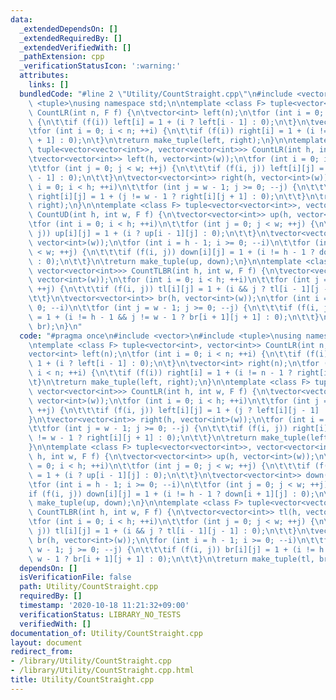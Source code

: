 ```yaml
---
data:
  _extendedDependsOn: []
  _extendedRequiredBy: []
  _extendedVerifiedWith: []
  _pathExtension: cpp
  _verificationStatusIcon: ':warning:'
  attributes:
    links: []
  bundledCode: "#line 2 \"Utility/CountStraight.cpp\"\n#include <vector>\n#include\
    \ <tuple>\nusing namespace std;\n\ntemplate <class F> tuple<vector<int>, vector<int>>\
    \ CountLR(int n, F f) {\n\tvector<int> left(n);\n\tfor (int i = 0; i < n; ++i)\
    \ {\n\t\tif (f(i)) left[i] = 1 + (i ? left[i - 1] : 0);\n\t}\n\tvector<int> right(n);\n\
    \tfor (int i = 0; i < n; ++i) {\n\t\tif (f(i)) right[i] = 1 + (i != n - 1 ? right[i\
    \ + 1] : 0);\n\t}\n\treturn make_tuple(left, right);\n}\n\ntemplate <class F>\
    \ tuple<vector<vector<int>>, vector<vector<int>>> CountLR(int h, int w, F f) {\n\
    \tvector<vector<int>> left(h, vector<int>(w));\n\tfor (int i = 0; i < h; ++i)\n\
    \t\tfor (int j = 0; j < w; ++j) {\n\t\t\tif (f(i, j)) left[i][j] = 1 + (j ? left[i][j\
    \ - 1] : 0);\n\t\t}\n\tvector<vector<int>> right(h, vector<int>(w));\n\tfor (int\
    \ i = 0; i < h; ++i)\n\t\tfor (int j = w - 1; j >= 0; --j) {\n\t\t\tif (f(i, j))\
    \ right[i][j] = 1 + (j != w - 1 ? right[i][j + 1] : 0);\n\t\t}\n\treturn make_tuple(left,\
    \ right);\n}\n\ntemplate <class F> tuple<vector<vector<int>>, vector<vector<int>>>\
    \ CountUD(int h, int w, F f) {\n\tvector<vector<int>> up(h, vector<int>(w));\n\
    \tfor (int i = 0; i < h; ++i)\n\t\tfor (int j = 0; j < w; ++j) {\n\t\t\tif (f(i,\
    \ j)) up[i][j] = 1 + (i ? up[i - 1][j] : 0);\n\t\t}\n\tvector<vector<int>> down(h,\
    \ vector<int>(w));\n\tfor (int i = h - 1; i >= 0; --i)\n\t\tfor (int j = 0; j\
    \ < w; ++j) {\n\t\t\tif (f(i, j)) down[i][j] = 1 + (i != h - 1 ? down[i + 1][j]\
    \ : 0);\n\t\t}\n\treturn make_tuple(up, down);\n}\n\ntemplate <class F> tuple<vector<vector<int>>,\
    \ vector<vector<int>>> CountTLBR(int h, int w, F f) {\n\tvector<vector<int>> tl(h,\
    \ vector<int>(w));\n\tfor (int i = 0; i < h; ++i)\n\t\tfor (int j = 0; j < w;\
    \ ++j) {\n\t\t\tif (f(i, j)) tl[i][j] = 1 + (i && j ? tl[i - 1][j - 1] : 0);\n\
    \t\t}\n\tvector<vector<int>> br(h, vector<int>(w));\n\tfor (int i = h - 1; i >=\
    \ 0; --i)\n\t\tfor (int j = w - 1; j >= 0; --j) {\n\t\t\tif (f(i, j)) br[i][j]\
    \ = 1 + (i != h - 1 && j != w - 1 ? br[i + 1][j + 1] : 0);\n\t\t}\n\treturn make_tuple(tl,\
    \ br);\n}\n"
  code: "#pragma once\n#include <vector>\n#include <tuple>\nusing namespace std;\n\
    \ntemplate <class F> tuple<vector<int>, vector<int>> CountLR(int n, F f) {\n\t\
    vector<int> left(n);\n\tfor (int i = 0; i < n; ++i) {\n\t\tif (f(i)) left[i] =\
    \ 1 + (i ? left[i - 1] : 0);\n\t}\n\tvector<int> right(n);\n\tfor (int i = 0;\
    \ i < n; ++i) {\n\t\tif (f(i)) right[i] = 1 + (i != n - 1 ? right[i + 1] : 0);\n\
    \t}\n\treturn make_tuple(left, right);\n}\n\ntemplate <class F> tuple<vector<vector<int>>,\
    \ vector<vector<int>>> CountLR(int h, int w, F f) {\n\tvector<vector<int>> left(h,\
    \ vector<int>(w));\n\tfor (int i = 0; i < h; ++i)\n\t\tfor (int j = 0; j < w;\
    \ ++j) {\n\t\t\tif (f(i, j)) left[i][j] = 1 + (j ? left[i][j - 1] : 0);\n\t\t\
    }\n\tvector<vector<int>> right(h, vector<int>(w));\n\tfor (int i = 0; i < h; ++i)\n\
    \t\tfor (int j = w - 1; j >= 0; --j) {\n\t\t\tif (f(i, j)) right[i][j] = 1 + (j\
    \ != w - 1 ? right[i][j + 1] : 0);\n\t\t}\n\treturn make_tuple(left, right);\n\
    }\n\ntemplate <class F> tuple<vector<vector<int>>, vector<vector<int>>> CountUD(int\
    \ h, int w, F f) {\n\tvector<vector<int>> up(h, vector<int>(w));\n\tfor (int i\
    \ = 0; i < h; ++i)\n\t\tfor (int j = 0; j < w; ++j) {\n\t\t\tif (f(i, j)) up[i][j]\
    \ = 1 + (i ? up[i - 1][j] : 0);\n\t\t}\n\tvector<vector<int>> down(h, vector<int>(w));\n\
    \tfor (int i = h - 1; i >= 0; --i)\n\t\tfor (int j = 0; j < w; ++j) {\n\t\t\t\
    if (f(i, j)) down[i][j] = 1 + (i != h - 1 ? down[i + 1][j] : 0);\n\t\t}\n\treturn\
    \ make_tuple(up, down);\n}\n\ntemplate <class F> tuple<vector<vector<int>>, vector<vector<int>>>\
    \ CountTLBR(int h, int w, F f) {\n\tvector<vector<int>> tl(h, vector<int>(w));\n\
    \tfor (int i = 0; i < h; ++i)\n\t\tfor (int j = 0; j < w; ++j) {\n\t\t\tif (f(i,\
    \ j)) tl[i][j] = 1 + (i && j ? tl[i - 1][j - 1] : 0);\n\t\t}\n\tvector<vector<int>>\
    \ br(h, vector<int>(w));\n\tfor (int i = h - 1; i >= 0; --i)\n\t\tfor (int j =\
    \ w - 1; j >= 0; --j) {\n\t\t\tif (f(i, j)) br[i][j] = 1 + (i != h - 1 && j !=\
    \ w - 1 ? br[i + 1][j + 1] : 0);\n\t\t}\n\treturn make_tuple(tl, br);\n}\n"
  dependsOn: []
  isVerificationFile: false
  path: Utility/CountStraight.cpp
  requiredBy: []
  timestamp: '2020-10-18 11:21:32+09:00'
  verificationStatus: LIBRARY_NO_TESTS
  verifiedWith: []
documentation_of: Utility/CountStraight.cpp
layout: document
redirect_from:
- /library/Utility/CountStraight.cpp
- /library/Utility/CountStraight.cpp.html
title: Utility/CountStraight.cpp
---
```

